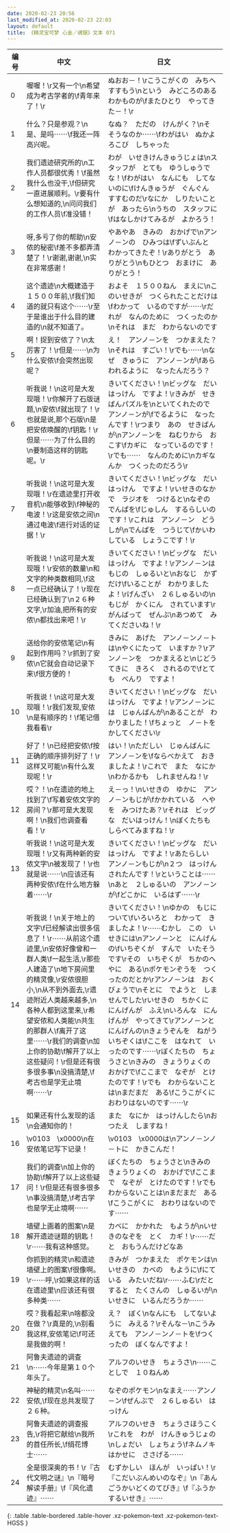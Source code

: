 ```yaml
---
date: 2020-02-23 20:56
last_modified_at: 2020-02-23 22:03
layout: default
title: 《精灵宝可梦 心金／魂银》文本 071
---
```

| 编号 | 中文 | 日文 |
| ---- | ---- | ---- |
| 0 | 喔喔！\r又有一个\n希望成为考古学者的\f青年来了！\r | ぬおお－！\rこうこがくの　みちへ　すすもう\nという　みどころのある　わかものが\fまたひとり　やってきた－！\r |
| 1 | 什么？只是参观？\n是、是吗⋯⋯\f我还一阵高兴呢。 | なぬ？　ただの　けんがく？\nそ　そうなのか⋯⋯\fわがはい　ぬかよろこび　しちゃった |
| 2 | 我们遗迹研究所的\n工作人员都很优秀！\f虽然我什么也没干,\f但研究一直进展顺利。\r要有什么想知道的,\n问问我们的工作人员\f准没错！ | わが　いせきけんきゅうじょは\nスタッフが　とても　ゆうしゅうでな！\fわがはい　なんにも　してないのに\fけんきゅうが　ぐんぐん　すすむのだ\rなにか　しりたいことが　あったら\nうちの　スタッフに\fはなしかけてみるが　よかろう！ |
| 3 | 呀,多亏了你的帮助\n安侬的秘密\f差不多都弄清楚了！\r谢谢,谢谢,\n实在非常感谢！ | やあやあ　きみの　おかげで\nアンノ－ンの　ひみつは\fずいぶんと　わかってきたぞ！\rありがとう　ありがとう\nもひとつ　おまけに　ありがとう！ |
| 4 | 这个遗迹\n大概建造于１５００年前,\f我们知道的就只有这个⋯⋯\r至于是谁出于什么目的建造的\n就不知道了。 | およそ　１５００ねん　まえに\nこのいせきが　つくられたことだけは\fわかって　いるのですが⋯⋯\rだれが　なんのために　つくったのか\nそれは　まだ　わからないのです |
| 5 | 啊！捉到安侬了？\n太厉害了！\r但是⋯⋯\n为什么安侬\f会突然出现呢？ | え！　アンノ－ンを　つかまえた？\nそれは　すごい！\rでも⋯⋯\nなぜ　きゅうに　アンノ－ンが\fあらわれるように　なったんだろう？ |
| 6 | 听我说！\n这可是大发现哦！\r你解开了石版谜题,\n安侬\f就出现了！\r也就是说,那个石版\n是把安侬唤醒的\f钥匙！\r但是⋯⋯为了什么目的\n要制造这样的钥匙呢。\r | きいてください！\nビッグな　だいはっけん　ですよ！\rきみが　せきばんパズルを\nといてくれたので　アンノ－ンが\fでるように　なったんです！\rつまり　あの　せきばんが\nアンノ－ンを　ねむりから　おこす\fカギに　なっているのです！\rでも⋯⋯　なんのために\nカギなんか　つくったのだろう\r |
| 7 | 听我说！\n这可是大发现哦！\r在遗迹里打开收音机\n能够收到\f神秘的电波！\r这是安侬之间\n通过电波\f进行对话的证据！\r | きいてください！\nビッグな　だいはっけん　ですよ！\rいせきのなかで　ラジオを　つけると\nなぞの　でんぱを\fじゅしん　するらしいのです！\rこれは　アンノ－ン　どうしが\nでんぱを　つうじて\fかいわ　している　しょうこです！\r |
| 8 | 听我说！\n这可是大发现哦！\r安侬的数量\n和文字的种类数相同,\f这一点已经确认了！\r现在已经确认到了\n２６种文字,\r加油,把所有的安侬\n都找出来吧！\r | きいてください！\nビッグな　だいはっけん　ですよ！\rアンノ－ンは　もじの　しゅるいと\nおなじ　かずだけ\fいることが　わかりましたよ！\rげんざい　２６しゅるいの\nもじが　かくにん　されています\rがんばって　ぜんぶ\nあつめて　みてくださいね！\r |
| 9 | 送给你的安侬笔记\n有起到作用吗？\r抓到了安侬\n它就会自动记录下来\f很方便的！ | きみに　あげた　アンノ－ンノ－トは\nやくにたって　いますか？\rアンノ－ンを　つかまえると\nじどうてきに　きろく　されるので\fとても　べんり　ですよ！ |
| 10 | 听我说！\n这可是大发现哦！\r我们发现,安侬\n是有顺序的！\f笔记借我看看\r | きいてください！\nビッグな　だいはっけん　ですよ！\rアンノ－ンには　じゅんばんが\nあることが　わかりました！\fちょっと　ノ－トを　かしてください\r |
| 11 | 好了！\n已经把安侬\f按正确的顺序排列好了！\r这样又可能\n有什么发现呢！\r | はい！\nただしい　じゅんばんに　アンノ－ンを\fならべかえて　おきましたよ！\rこれで　また　なにか\nわかるかも　しれませんね！\r |
| 12 | 哎？！\n在遗迹的地上找到了\f写着安侬文字的房间？\r那可是大发现啊！\n我们也调查看看！\r | え－っ！\nいせきの　ゆかに　アンノ－ンもじが\fかかれている　へやを　みつけたあ？\rそれは　ビッグな　だいはっけん！\nぼくたちも　しらべてみますね！\r |
| 13 | 听我说！\n这可是大发现哦！\r又有两种新的安侬文字\n被发现了！\r也就是说⋯⋯\n应该还有两种安侬\f在什么地方躲着⋯⋯\r | きいてください！\nビッグな　だいはっけん　ですよ！\rあたらしい　アンノ－ンもじが\n２つ　はっけん　されたんです！\rということは⋯⋯\nあと　２しゅるいの　アンノ－ンが\fどこかに　いるはず⋯⋯\r |
| 14 | 听我说！\n关于地上的文字\f已经解读出很多信息了！\r⋯⋯从前这个遗迹里,\n安侬好像曾和一群人类\f一起生活,\r那些人建造了\n地下房间里的精灵像,\r安侬很胆小,\n从不到外面去,\r遗迹附近人类越来越多,\n各种人都到这里来,\r希望安侬和人类能\n共生的那群人\f离开了这里⋯⋯\r我们的调查\n加上你的协助\f解开了以上这些疑问！\r但是还有很多很多事\n没搞清楚,\f考古也是学无止境啊⋯⋯\r | きいてください！\nゆかの　もじに　ついて\fいろいろと　わかって　きましたよ！\r⋯⋯むかし　この　いせきには\nアンノ－ンと　にんげんの\fいちぞくが　すんで　いたそうです\rその　いちぞくが　ちかのへやに　ある\nポケモンぞうを　つくったのだとか\rアンノ－ンは　おくびょうで\nそとに　でようと　しませんでした\rいせきの　ちかくに　にんげんが　ふえ\nいろんな　にんげんが　やってきて\rアンノ－ンと　にんげんの\nきょうぞんを　ねがう　いちぞくは\fここを　はなれて　いったのです⋯⋯\rぼくたちの　ちょうさと\nきみの　きょうりょくの　おかげで\fここまで　なぞが　とけたのです！\rでも　わからないことは\nまだまだ　ある\fこうこがくに　おわりはないのです⋯⋯\r |
| 15 | 如果还有什么发现的话\n会通知你的！ | また　なにか　はっけんしたら\nおつたえ　しますね！ |
| 16 | \v0103　\x0000\n在安侬笔记写下记录！ | \v0103　\x0000は\nアンノ－ンノ－トに　かきこんだ！ |
| 17 | 我们的调查\n加上你的协助\f解开了以上这些疑问！\r但是还有很多很多\n事没搞清楚,\f考古学也是学无止境啊⋯⋯ | ぼくたちの　ちょうさと\nきみの　きょうりょくの　おかげで\fここまで　なぞが　とけたのです！\rでも　わからないことは\nまだまだ　ある\fこうこがくに　おわりはないのです⋯⋯ |
| 18 | 墙壁上画着的图案\n是解开遗迹谜题的钥匙！\r⋯⋯我有这种感觉。 | カベに　かかれた　もようが\nいせきのなぞを　とく　カギ！\r⋯⋯だと　おもうんだけどなあ |
| 19 | 你抓到的精灵\n和遗迹墙壁上的图案\f很像啊。\r⋯⋯呼,\r如果这样的话在遗迹里\n应该还有很多种类⋯⋯ | きみが　つかまえた　ポケモンは\nいせきの　カベの　もように\fにている　みたいだね\r⋯⋯ふむ\rだとすると　たくさんの　しゅるいが\nいせきに　いるんだろうか⋯⋯ |
| 20 | 哎？我看起来\n啥都没在做？\r真是的,\n别看我这样,安侬笔记\f可还是我做的啊！ | え？　ぼく\nなんにも　してないように　みえる？\rそんな－\nこうみえても　アンノ－ンノ－トを\fつくったの　ぼくなんですよ！ |
| 21 | 阿鲁夫遗迹的调查\n⋯⋯今年是第１０个年头了。 | アルフのいせき　ちょうさ\n⋯⋯ことしで　１０ねんめ |
| 22 | 神秘的精灵\n名叫⋯⋯安侬,\f现在总共发现了２６种。 | なぞのポケモン\nなまえ⋯⋯アンノ－ン\fぜんぶで　２６しゅるい　はっけん |
| 23 | 阿鲁夫遗迹的调查报告,\r将把它献给\n我所的首任所长,\f绢花博士⋯⋯ | アルフのいせき　ちょうさほうこく\rこれを　わが　けんきゅうじょの\nしょだい　しょちょう\fネムノキはかせに　ささげる⋯⋯ |
| 24 | 全是很深奥的书！\r『古代文明之谜』\n『暗号解读手册』\f『风化遗迹』⋯⋯ | むずかしい　ほんが　いっぱい！\r『こだいぶんめいのなぞ』\n『あんごうかいどくのてびき』\f『ふうかするいせき』⋯⋯ |
{: .table .table-bordered .table-hover .xz-pokemon-text .xz-pokemon-text-HGSS }